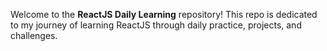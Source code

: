 Welcome to the **ReactJS Daily Learning** repository! This repo is dedicated to my journey of learning ReactJS through daily practice, projects, and challenges.
